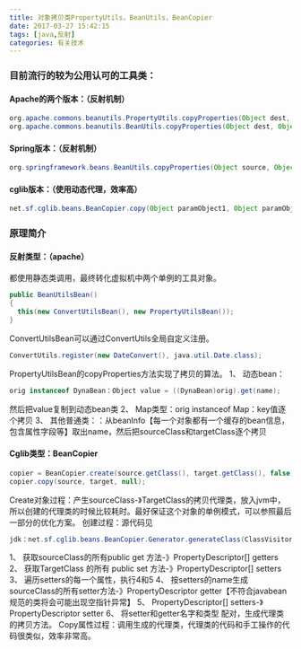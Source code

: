 ```yaml
---
title: 对象拷贝类PropertyUtils，BeanUtils，BeanCopier
date: 2017-03-27 15:42:15
tags: [java,反射]
categories: 有关技术
---
```

### 目前流行的较为公用认可的工具类：

#### Apache的两个版本：（反射机制）
```java
org.apache.commons.beanutils.PropertyUtils.copyProperties(Object dest, Object orig)
org.apache.commons.beanutils.BeanUtils.copyProperties(Object dest, Object orig)
```
#### Spring版本：（反射机制）
```java
org.springframework.beans.BeanUtils.copyProperties(Object source, Object target, Class editable, String[] ignoreProperties)
```
#### cglib版本：（使用动态代理，效率高）
```java
net.sf.cglib.beans.BeanCopier.copy(Object paramObject1, Object paramObject2, Converter paramConverter)
```
### 原理简介

#### 反射类型：（apache）

都使用静态类调用，最终转化虚拟机中两个单例的工具对象。
```java
public BeanUtilsBean()
{
  this(new ConvertUtilsBean(), new PropertyUtilsBean());
}
```
ConvertUtilsBean可以通过ConvertUtils全局自定义注册。
```java
ConvertUtils.register(new DateConvert(), java.util.Date.class);
```
PropertyUtilsBean的copyProperties方法实现了拷贝的算法。
1、  动态bean：
```java
orig instanceof DynaBean：Object value = ((DynaBean)orig).get(name);
```
然后把value复制到动态bean类
2、  Map类型：orig instanceof Map：key值逐个拷贝
3、  其他普通类：：从beanInfo【每一个对象都有一个缓存的bean信息，包含属性字段等】取出name，然后把sourceClass和targetClass逐个拷贝
#### Cglib类型：BeanCopier
```java
copier = BeanCopier.create(source.getClass(), target.getClass(), false);
copier.copy(source, target, null);
```
Create对象过程：产生sourceClass-》TargetClass的拷贝代理类，放入jvm中，所以创建的代理类的时候比较耗时。最好保证这个对象的单例模式，可以参照最后一部分的优化方案。
创建过程：源代码见
```java
jdk：net.sf.cglib.beans.BeanCopier.Generator.generateClass(ClassVisitor)
```
1、  获取sourceClass的所有public get 方法-》PropertyDescriptor[] getters
2、  获取TargetClass 的所有 public set 方法-》PropertyDescriptor[] setters
3、  遍历setters的每一个属性，执行4和5
4、  按setters的name生成sourceClass的所有setter方法-》PropertyDescriptor getter【不符合javabean规范的类将会可能出现空指针异常】
5、  PropertyDescriptor[] setters-》PropertyDescriptor setter
6、  将setter和getter名字和类型 配对，生成代理类的拷贝方法。
Copy属性过程：调用生成的代理类，代理类的代码和手工操作的代码很类似，效率非常高。
